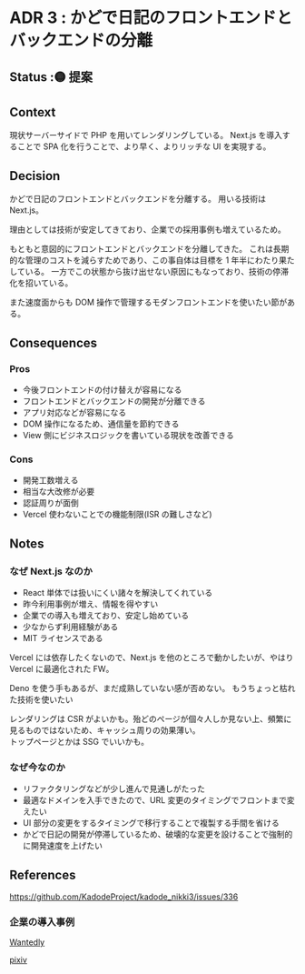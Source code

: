 # ADR 3 : かどで日記のフロントエンドとバックエンドの分離

<!-- ADR ナンバー : タイトル -->

## Status :🟡 提案

<!--
※ここから選んでステータスの横に貼っ付ける
🟡提案
🟢承認
🔴廃止
-->

## Context

<!--
問題の背景や定義
事実だけを描く
-->

現状サーバーサイドで PHP を用いてレンダリングしている。
Next.js を導入することで SPA 化を行うことで、より早く、よりリッチな UI を実現する。

## Decision

<!-- 提案、すること -->

かどで日記のフロントエンドとバックエンドを分離する。
用いる技術は Next.js。

理由としては技術が安定してきており、企業での採用事例も増えているため。

もともと意図的にフロントエンドとバックエンドを分離してきた。
これは長期的な管理のコストを減らすためであり、この事自体は目標を 1 年半にわたり果たしている。
一方でこの状態から抜け出せない原因にもなっており、技術の停滞化を招いている。

また速度面からも DOM 操作で管理するモダンフロントエンドを使いたい節がある。

## Consequences

<!-- Decisionによって得られるもの -->

### Pros

-   今後フロントエンドの付け替えが容易になる
-   フロントエンドとバックエンドの開発が分離できる
-   アプリ対応などが容易になる
-   DOM 操作になるため、通信量を節約できる
-   View 側にビジネスロジックを書いている現状を改善できる

### Cons

-   開発工数増える
-   相当な大改修が必要
-   認証周りが面倒
-   Vercel 使わないことでの機能制限(ISR の難しさなど)

## Notes

### なぜ Next.js なのか

-   React 単体では扱いにくい諸々を解決してくれている
-   昨今利用事例が増え、情報を得やすい
-   企業での導入も増えており、安定し始めている
-   少なからず利用経験がある
-   MIT ライセンスである

Vercel には依存したくないので、Next.js を他のところで動かしたいが、やはり Vercel に最適化された FW。

Deno を使う手もあるが、まだ成熟していない感が否めない。
もうちょっと枯れた技術を使いたい

レンダリングは CSR がよいかも。殆どのページが個々人しか見ない上、頻繁に見るものではないため、キャッシュ周りの効果薄い。  
トップページとかは SSG でいいかも。

### なぜ今なのか

-   リファクタリングなどが少し進んで見通しがたった
-   最適なドメインを入手できたので、URL 変更のタイミングでフロントまで変えたい
-   UI 部分の変更をするタイミングで移行することで複製する手間を省ける
-   かどで日記の開発が停滞しているため、破壊的な変更を設けることで強制的に開発速度を上げたい

## References

https://github.com/KadodeProject/kadode_nikki3/issues/336

### 企業の導入事例

[Wantedly](https://www.wantedly.com/companies/wantedly/post_articles/201000)

[pixiv](https://inside.pixiv.blog/2022/08/15/120000)
